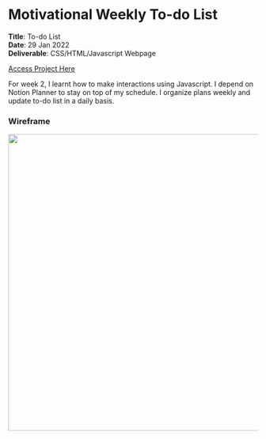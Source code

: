 # Motivational Weekly To-do List

**Title**: To-do List <br>
**Date**: 29 Jan 2022 <br>
**Deliverable**: CSS/HTML/Javascript Webpage <br>

[Access Project Here](https://soojin-lee0819.github.io/connectionsLab/Week2)

For week 2, I learnt how to make interactions using Javascript. I depend on Notion Planner to stay on top of my schedule. I organize plans weekly and update to-do list in a daily basis. 

### Wireframe

<img src="images/Citation-Wireframe.jpg" width="600">
